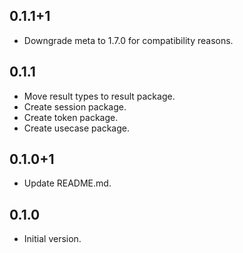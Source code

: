 ## 0.1.1+1
- Downgrade meta to 1.7.0 for compatibility reasons.

## 0.1.1
- Move result types to result package.
- Create session package.
- Create token package.
- Create usecase package.

## 0.1.0+1
- Update README.md.

## 0.1.0
- Initial version.

